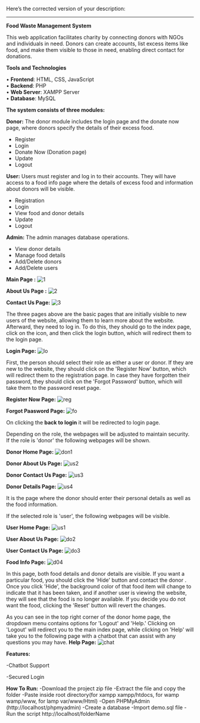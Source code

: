 
Here’s the corrected version of your description:

---

**Food Waste Management System**

This web application facilitates charity by connecting donors with NGOs and individuals in need. Donors can create accounts, list excess items like food, and make them visible to those in need, enabling direct contact for donations.

**Tools and Technologies**

• **Frontend**: HTML, CSS, JavaScript  
• **Backend**: PHP  
• **Web Server**: XAMPP Server  
• **Database**: MySQL

**The system consists of three modules:**

**Donor:** The donor module includes the login page and the donate now page, where donors specify the details of their excess food.

- Register
- Login
- Donate Now (Donation page)
- Update
- Logout

**User:** Users must register and log in to their accounts. They will have access to a food info page where the details of excess food and information about donors will be visible.

- Registration
- Login
- View food and donor details
- Update
- Logout

**Admin:** The admin manages database operations.

- View donor details
- Manage food details
- Add/Delete donors
- Add/Delete users


**Main Page :**
![1](https://github.com/user-attachments/assets/a24be4da-742a-41e9-b1ab-7fbb4eb84196)

**About Us Page :**
![2](https://github.com/user-attachments/assets/359bf26a-9073-4446-aaab-2c88d3e00c21)

**Contact Us Page:**
![3](https://github.com/user-attachments/assets/670ad9cf-fed0-4f71-a05b-207b293ecdd1)

The three pages above are the basic pages that are initially visible to new users of the website, allowing them to learn more about the website. Afterward, they need to log in. To do this, they should go to the index page, click on the icon, and then click the login button, which will redirect them to the login page.

**Login Page:**
![lo](https://github.com/user-attachments/assets/19667956-e4bd-4af9-b14c-1d7649f4ecea)

First, the person should select their role as either a user or donor. If they are new to the website, they should click on the 'Register Now' button, which will redirect them to the registration page. In case they have forgotten their password, they should click on the 'Forgot Password' button, which will take them to the password reset page.

**Register Now Page:**
![reg](https://github.com/user-attachments/assets/15ab902f-a95f-4443-a5a2-489b1c9abd60)

**Forgot Paasword Page:**
![fo](https://github.com/user-attachments/assets/dab3cfca-e368-4aba-95fa-d1ee8ed03a01)

On clicking the **back to login** it will be redirected to login page.

Depending on the role, the webpages will be adjusted to maintain security. If the role is 'donor' the following webpages will be shown.

**Donor Home Page:**
![don1](https://github.com/user-attachments/assets/fadac065-816e-415c-bdee-07c8c957face)

**Donor About Us Page:**
![us2](https://github.com/user-attachments/assets/8c642b93-8058-4bd4-9b9e-9deda83cd282)

**Donor Contact Us Page:**
![us3](https://github.com/user-attachments/assets/8eaf8c0a-7026-4f79-acc7-67fea06299eb)

**Donor Details Page:**
![us4](https://github.com/user-attachments/assets/b4c922b1-05d9-4729-b2ee-c9e31068d6f2)

It is the page where the donor should enter their personal details as well as the food information.

If the selected role is 'user', the following webpages will be visible.

**User Home Page:**
![us1](https://github.com/user-attachments/assets/a7a6e609-e8fe-49ab-98f6-daca2968d38a)

**User About Us Page:**
![do2](https://github.com/user-attachments/assets/a7d37256-bded-4fb2-962b-987247d291cf)

**User Contact Us Page:**
![do3](https://github.com/user-attachments/assets/af912e2d-1253-49e0-a2bb-95a1fd3041fa)

**Food Info Page:**
![d04](https://github.com/user-attachments/assets/b789dcdb-c187-433d-9c72-b861b0bddbc0)

In this page, both food details and donor details are visible. If you want a particular food, you should click the 'Hide' button and contact the donor . Once you click 'Hide', the background color of that food item will change to indicate that it has been taken, and if another user is viewing the website, they will see that the food is no longer available. If you decide you do not want the food, clicking the 'Reset' button will revert the changes.

As you can see in the top right corner of the donor home page, the dropdown menu contains options for 'Logout' and 'Help.' Clicking on 'Logout' will redirect you to the main index page, while clicking on 'Help' will take you to the following page with a chatbot that can assist with any questions you may have.
**Help Page:**
![chat](https://github.com/user-attachments/assets/67292bf8-a4e0-4c8f-bf4d-e0c27fc35369)

**Features:**

-Chatbot Support

-Secured Login

**How To Run:**
-Download the project zip file
-Extract the file and copy the folder
-Paste inside root directory(for xampp xampp/htdocs, for wamp wamp/www, for lamp var/www/Html)
-Open PHPMyAdmin (http://localhost/phpmyadmin)
-Create a database
-Import demo.sql file
-Run the script http://localhost/folderName





   
